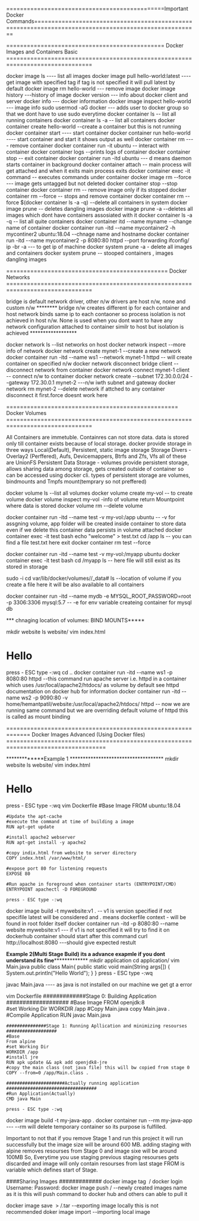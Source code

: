 ==============================================Important Docker Commands======================================================================================================

============================================== Docker Images and Containers Basic ===============================================================================

docker image ls ---- list all images
docker image pull hello-world:latest ---- get image with specified tag if tag is not specified it will pull latest by default
docker image rm hello-world --- remove image
docker image history <id> ---history of image
docker version --- info about docker client and server
docker info --- docker information
docker image inspect hello-world --- image info
sudo usermod -aG docker <username> --- adds user to docker group so that we dont have to use sudo everytime
docker container ls -- list all running containers
docker container ls -a -- list all containers 
docker container create hello-world --create a container but this is not running
docker container start <id> ---- start container
docker container run hello-world ---- start container and start it shows output as well
docker container rm ---- remove container 
docker container run -it ubuntu -- interact with container
docker container logs <id> --prints logs of container
docker container stop <id> -- exit container
docker container run -itd  ubuntu  --- d means daemon starts container in background
docker container attach <id> -- main process will get attached and when it exits main process exits
docker container exec -it <id> command -- executes commands under container
docker image rm <id> --force --- image gets untagged but not deleted
docker container stop <id> --stop container
docker container rm <id>  -- remove image only if its stopped
docker container rm <id> --force  -- stops and remove container
docker container rm --force $(docker container ls -a -q) --delete all containers in system
docker image prune -- deletes dangling images
docker image prune -a --deletes all images which dont have containers assosiated with it
docker container ls -a -q -- list all quite containers
docker container itd --name myname --change name of container
docker container run -itd --name mycontainer2 -h mycontiner2 ubuntu:18.04 --chnage name and hostname
docker container run -itd --name mycontainer2 -p 8080:80 httpd  --port forwarding
ifconfig/ ip -br -a --- to get ip of machine
docker system prune -a - delete all images and containers 
docker system prune -- stooped containers , images dangling images

=============================================== Docker Networks ===============================================================================

bridge is default network driver, other n/w drivers are host n/w, none and custom n/w
******** bridge n/w creates different ip for each container and host network binds same ip to each contaoner so process isolation is not achieved in host n/w.
None is used when you dont want to have any network configuration attached to container similr to host but isolation is achieved ******************

docker network ls --list networks on host
docker network inspect <id> --more info of network
docker network create mynet-1 --create a new network
docker container run -itd --name ws1 --network mynet-1 httpd -- will create container on specified n/w
docker network disconnect bridge client -- disconnect network from container
docker network connect mynet-1 client -- connect n/w to container
docker network create --subnet 172.30.0.0/24 --gateway 172.30.0.1 mynet-2 ---n/w iwth subnet and gateway
docker network rm mynet-2 --delete network if attched to any container disconnect it first.force doesnt work here 

================================================== Docker Volumes ===============================================================================

All Containers are immetuble. Containres can not store data. data is stored only till container exists because of local storage.
docker provide storage in three ways Local(Default), Persistent, static image storage
Storage Divers - Overlay2 (Perffered), Aufs, Devicemappers, Btrfs and Zfs, Vfs all of these are UnionFS
Persistent Data Storage - volumes provide persistent storage, allows sharing data among storage, gets created outside of container so can be accessed using docker cli.
types of persistent storage are volumes, bindmounts and Tmpfs mount(temprary so not preffered)
                   
docker volume ls --list all volumes
docker volume create my-vol -- to create volume 
docker volume inspect my-vol -info of volume return Mountpoint where data is stored
docker volume rm <vol-name> --delete volume

docker container run -itd --name test -v my-vol:/app ubuntu -- -v for assgning volume, app folder will be created inside container to store data even if we delete this container data persists in volume attached
docker container exec -it test bash 
echo "welcome" > test.txt
cd /app
ls  -- you can find a file test.txt here
exit
docker container rm test --force

docker container run -itd --name test -v my-vol:/myapp ubuntu
docker container exec -it test bash 
cd /myapp
ls -- here file will still exist as its stored in storage

sudo -i
cd var/lib/docker/volumes/<volume-name>/_data# ls --location of volume if you create a file here it will be also available to all containers

docker container run -itd --name mydb -e MYSQL_ROOT_PASSWORD=root -p 3306:3306 mysql:5.7  -- -e for env variable createing container for mysql db

*** chnaging location of volumes: BIND MOUNTS*****

mkdir website
ls website/
vim index.html
	<h1>Hello</h1>
	press - ESC type -:wq
cd ..
docker container run -itd --name ws1 -p 8080:80 httpd  --this command run apache server i.e. httpd in a container which uses /usr/local/apache2/htdocs/ as volume by default see httpd documentation on docker hub for information
docker container run -itd --name ws2 -p 9090:80 -v home/hemantpatil/website:/usr/local/apache2/htdocs/ httpd -- now we are running same command but we are overriding default volume of httpd this is called as mount binding

============================================================= Docker Images Advanced (Using Docker files) ===================================================================================

*************Example 1 ************************************
mkdir website
ls website/
vim index.html
	<h1>Hello</h1>
	press - ESC type -:wq
vim Dockerfile
	#Base Image
	FROM ubuntu:18.04
	
	#Update the apt-cache
	#execute the command at time of building a image
	RUN apt-get update
	
	#install apache2 webserver
	RUN apt-get install -y apache2
	
	#copy indix.html from website to server directory
	COPY index.html /var/www/html/
	
	#expose port 80 for listening requests
	EXPOSE 80
	
	#Run apache in foreground when container starts (ENTRYPOINT/CMD)
	ENTRYPOINT apachectl -D FOREGROUND
	
	press - ESC type -:wq

docker image build -t mywebsite:v1 . -- v1 is version specified if not specifile latest will be considered and . means dockerfile context - will be found in root folder itself
docker container run -itd -p 8080:80 --name website mywebsite:v1 --- if v1 is not specified it will try to find it on dockerhub container should start after this command
curl http://localhost:8080 ---should give expected restult

********************Example 2(Multi Stage Build) its a advance exapmle if you dont understand its fine*********************************
mkdir application
cd application/
vim Main.java
	public class Main{
		public static void main(String args[])
		{
			System.out.println("Hello World");
		}
	}
	press - ESC type -:wq
	
javac Main.java ---- as java is not installed on our machine we get gt a error

vim Dockerfile
	#############Stage 0: Building Application ###################
	#Base Image
	FROM openjdk:8	
	#set Working Dir
	WORKDIR /app
	#Copy Main.java
	copy Main.java .
	#Compile Application
	RUN javac Main.java
	
	###############Stage 1: Running Apllication and minimizing resourses ###################
	#Base
	From alpine
	#set Working Dir
	WORKDIR /app
	#install jre
	RUN apk update && apk add openjdk8-jre
	#copy the main class (not java file) this will bw copied from stage 0
	COPY --from=0 /app/Main.class .
	
	######################Actually running application ##################################
	#Run Application(Actually)
	CMD java Main

	press - ESC type -:wq

docker image build -t my-java-app .
docker container run --rm my-java-app   --- --rm will delete temporary container so its purpose is fulfilled.


Important to not that if you remove Stage 1 and run this project it will run successfully but the image size will be around 600 MB. adding staging with alpine removes resourses from Stage 0 and image sixe will be around 100MB
So, Everytime you use staging previous staging resourses gets discarded and image will only contain resourses from last stage FROM is variable which defines start of Stage. 

####Sharing Images #############
docker image tag <image name> <docker hub user name>/<image name>
docker login
Username:<docker hub user name>
Password:<docker hub password>
docker image push <docker hub user name>/<image name> --newly created images name as it is this will push command to docker hub and others can able to pull it

docker image save <image name> > <location to save>/<name>.tar   --exporting image locally this is not recommended 
doker image import <name>  --importing local image
